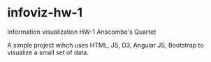 # infoviz-hw-1
Information visualization HW-1 Anscombe's Quartet

A simple project wihch uses HTML, JS, D3, Angular JS, Bootstrap to visualize a small set of data.
